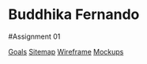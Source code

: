 # Buddhika Fernando

#Assignment 01

[Goals](https://docs.google.com/document/d/1JJCo69sgAONYbrfK-SQw1h1-zvGEKKLhOzGsHH9yVlE/edit?usp=sharing)
[Sitemap](https://www.gloomaps.com/ZwvK4z4wQT)
[Wireframe](https://drive.google.com/file/d/1kCe1raA0NnWPxaboeVfaDwhtAvtbAOvq/view?usp=sharing)
[Mockups](https://www.figma.com/design/BGEYbdmaGeDneEeTvPmpKV/Buddhika-Fernando_241711093_GDSE-71_Mock-up-Creation-Assignment-01?node-id=17-25&t=0qLxKZkBFPGBy5H9-1)